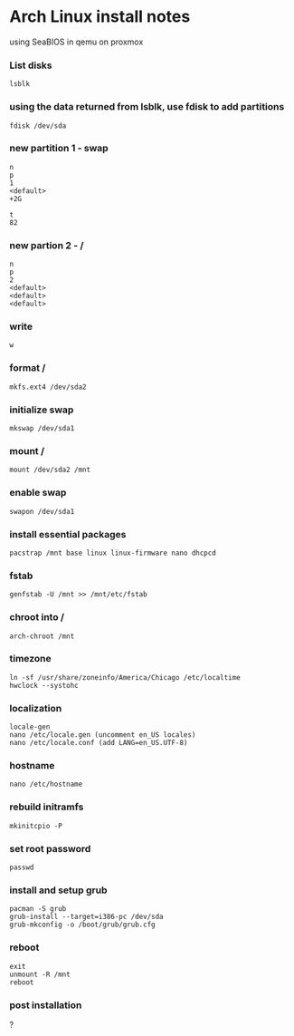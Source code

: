 # Arch Linux install notes

using SeaBIOS in qemu on proxmox

### List disks

```lsblk```

### using the data returned from lsblk, use fdisk to add partitions
```
fdisk /dev/sda
```

### new partition 1 - swap
```
n
p
1
<default>
+2G

t
82
```

### new partion 2 - /
```
n
p
2
<default>
<default>
<default>
```

### write
```
w
```

### format /
```
mkfs.ext4 /dev/sda2
```

### initialize swap
```
mkswap /dev/sda1
```

### mount /
```
mount /dev/sda2 /mnt
```

### enable swap
```
swapon /dev/sda1
```

### install essential packages
```
pacstrap /mnt base linux linux-firmware nano dhcpcd
```

### fstab
```
genfstab -U /mnt >> /mnt/etc/fstab
```

### chroot into /
```
arch-chroot /mnt
```

### timezone
```
ln -sf /usr/share/zoneinfo/America/Chicago /etc/localtime
hwclock --systohc
```

### localization
```
locale-gen
nano /etc/locale.gen (uncomment en_US locales)
nano /etc/locale.conf (add LANG=en_US.UTF-8)
```

### hostname
```
nano /etc/hostname

```

### rebuild initramfs
```
mkinitcpio -P
```

### set root password
```
passwd
```

### install and setup grub
```
pacman -S grub
grub-install --target=i386-pc /dev/sda
grub-mkconfig -o /boot/grub/grub.cfg
```

### reboot
```
exit
unmount -R /mnt
reboot
```
### post installation

?
